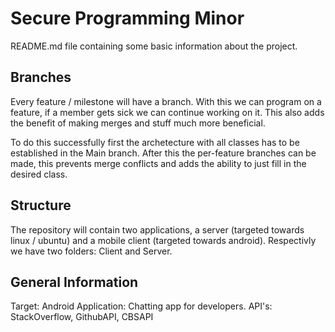 # Secure Programming Minor
README.md file containing some basic information about the project.

## Branches
Every feature / milestone will have a branch. With this we can program on a feature, if a member gets sick we can continue working on it.
This also adds the benefit of making merges and stuff much more beneficial.

To do this successfully first the archetecture with all classes has to be established in the Main branch. After this the per-feature branches can be made, this prevents merge conflicts and adds the ability to just fill in the desired class.

## Structure
The repository will contain two applications, a server (targeted towards linux / ubuntu) and a mobile client (targeted towards android).
Respectivly we have two folders: Client and Server.

## General Information
Target: Android
Application: Chatting app for developers.
API's: StackOverflow, GithubAPI, CBSAPI

